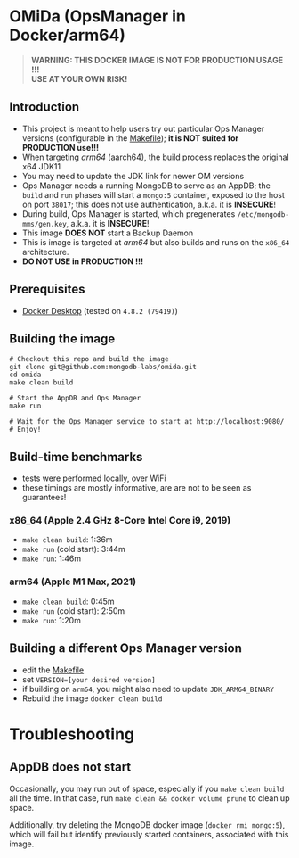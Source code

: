 # OMiDa (OpsManager in Docker/arm64)

> **WARNING: THIS DOCKER IMAGE IS NOT FOR PRODUCTION USAGE !!!**
> <br/>**USE AT YOUR OWN RISK!**

## Introduction

- This project is meant to help users try out particular Ops Manager versions (configurable in the [Makefile](./Makefile)); **it is NOT suited for PRODUCTION use!!!**
- When targeting _arm64_ (aarch64), the build process replaces the original x64 JDK11
- You may need to update the JDK link for newer OM versions
- Ops Manager needs a running MongoDB to serve as an AppDB; the `build` and `run` phases will start a `mongo:5` container, exposed to the host on port `38017`; this does not use authentication, a.k.a. it is **INSECURE**!
- During build, Ops Manager is started, which pregenerates `/etc/mongodb-mms/gen.key`, a.k.a. it is **INSECURE**!
- This image **DOES NOT** start a Backup Daemon
- This is image is targeted at _arm64_ but also builds and runs on the `x86_64` architecture.
- **DO NOT USE in PRODUCTION !!!**

## Prerequisites

- [Docker Desktop](https://www.docker.com/products/docker-desktop/) (tested on `4.8.2 (79419)`)

## Building the image

```shell
# Checkout this repo and build the image
git clone git@github.com:mongodb-labs/omida.git
cd omida
make clean build

# Start the AppDB and Ops Manager
make run

# Wait for the Ops Manager service to start at http://localhost:9080/
# Enjoy!
```

## Build-time benchmarks

- tests were performed locally, over WiFi
- these timings are mostly informative, are are not to be seen as guarantees!

### x86_64 (Apple 2.4 GHz 8-Core Intel Core i9, 2019)
- `make clean build`: 1:36m
- `make run` (cold start): 3:44m
- `make run`: 1:46m

### arm64 (Apple M1 Max, 2021)
- `make clean build`: 0:45m
- `make run` (cold start): 2:50m
- `make run`: 1:20m

## Building a different Ops Manager version

- edit the [Makefile](./Makefile)
- set `VERSION=[your desired version]`
- if building on `arm64`, you might also need to update `JDK_ARM64_BINARY`
- Rebuild the image `docker clean build`

# Troubleshooting

## AppDB does not start

Occasionally, you may run out of space, especially if you `make clean build` all the time.
In that case, run `make clean && docker volume prune` to clean up space.

Additionally, try deleting the MongoDB docker image (`docker rmi mongo:5`), which will fail but identify
previously started containers, associated with this image.
